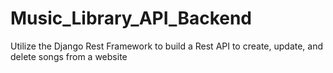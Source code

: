 # Music_Library_API_Backend
Utilize the Django Rest Framework to build a Rest API to create, update, and delete songs from a website
